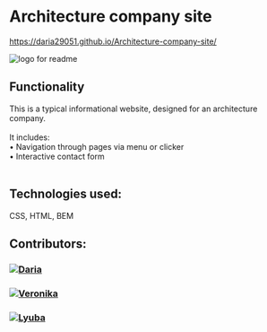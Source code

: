 # Architecture company site
https://daria29051.github.io/Architecture-company-site/

![logo for readme](https://user-images.githubusercontent.com/119349154/219104264-538e0a34-490c-4817-8eac-28e2cc1e8ea4.png)

## Functionality
This is a typical informational website, designed for an architecture company.<br><br>
It includes:<br>
 &bull; Navigation through pages via menu or clicker <br>
 &bull; Interactive contact form<br><br>



## Technologies used:
CSS, HTML, BEM

## Contributors:
<h3>
  <a href="https://github.com/Daria29051">
    <img alt="Daria" src="https://img.shields.io/badge/-Daria-black?style=for-the-badge&logo=github&logoColor=white" />
  </a>
</h3>
<h3>
  <a href="https://github.com/vnksobol">
    <img alt="Veronika" src="https://img.shields.io/badge/-Veronika-black?style=for-the-badge&logo=github&logoColor=white" />
  </a>
</h3>
<h3>
  <a href="https://github.com/LyubaBal">
    <img alt="Lyuba" src="https://img.shields.io/badge/-Lyuba-black?style=for-the-badge&logo=github&logoColor=white" />
  </a>
</h3>
